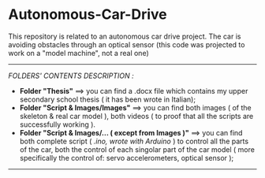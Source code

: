 # Autonomous-Car-Drive

This repository is related to an autonomous car drive project. 
The car is avoiding obstacles through an optical sensor (this code was projected to work on a "model machine", not a real one)

*** 

*FOLDERS' CONTENTS DESCRIPTION :*
- **Folder "Thesis"** ==> you can find a .docx file which contains my upper secondary school thesis ( it has been wrote in Italian);
- **Folder "Script & Images/Images"** ==> you can find both images ( of the skeleton & real car model ), both videos ( to proof that all the scripts are successfully working ).
- **Folder "Script & Images/... ( except from Images )"** ==> you can find both complete script ( *.ino, wrote with Arduino* ) to control all the parts of the car, both the control of each singolar part of the car model ( more specifically the control of: servo accelerometers, optical sensor ); 

*** 
